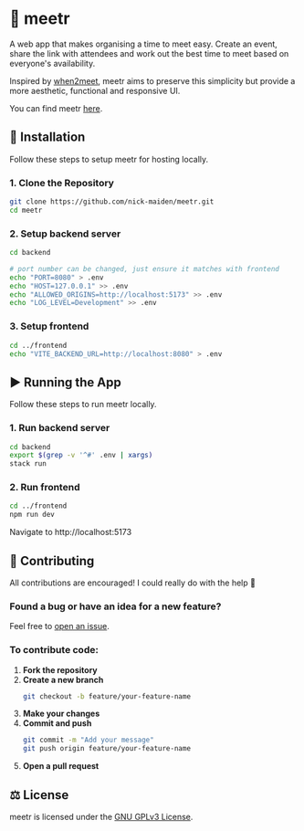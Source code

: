 # 📅 meetr
A web app that makes organising a time to meet easy. Create an event, share the link with attendees and work out the best time to meet based on everyone's availability.

Inspired by [when2meet](https://www.when2meet.com), meetr aims to preserve this simplicity but provide a more aesthetic, functional and responsive UI.

You can find meetr [here](https://www.meetr.app).


## 🚀 Installation

Follow these steps to setup meetr for hosting locally.

### 1. Clone the Repository
```bash
git clone https://github.com/nick-maiden/meetr.git
cd meetr
```

### 2. Setup backend server
```bash
cd backend

# port number can be changed, just ensure it matches with frontend
echo "PORT=8080" > .env
echo "HOST=127.0.0.1" >> .env
echo "ALLOWED_ORIGINS=http://localhost:5173" >> .env
echo "LOG_LEVEL=Development" >> .env
```

### 3. Setup frontend
```bash
cd ../frontend
echo "VITE_BACKEND_URL=http://localhost:8080" > .env
```

## ▶️ Running the App

Follow these steps to run meetr locally.

### 1. Run backend server
```bash
cd backend
export $(grep -v '^#' .env | xargs)
stack run
```

### 2. Run frontend
```bash
cd ../frontend
npm run dev
```

Navigate to http://localhost:5173

## 🤝 Contributing

All contributions are encouraged! I could really do with the help 🫠

### Found a bug or have an idea for a new feature?
Feel free to [open an issue](https://github.com/nick-maiden/meetr/issues).

### To contribute code:

1. **Fork the repository**
2. **Create a new branch**
   ```bash
   git checkout -b feature/your-feature-name
   ```
3. **Make your changes**
4. **Commit and push**  
   ```bash
   git commit -m "Add your message"
   git push origin feature/your-feature-name
   ```
5. **Open a pull request**


## ⚖️ License
meetr is licensed under the [GNU GPLv3 License](LICENSE).

